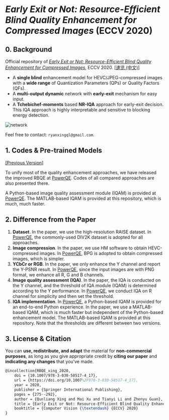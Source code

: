 # *Early Exit or Not: Resource-Efficient Blind Quality Enhancement for Compressed Images* (ECCV 2020)

## 0. Background

Official repository of [*Early Exit or Not: Resource-Efficient Blind Quality Enhancement for Compressed Images*](https://arxiv.org/abs/2006.16581), ECCV 2020. [[速览 (中文)]](https://github.com/RyanXingQL/Blog/blob/main/posts/rbqe.md)

- A **single blind** enhancement model for HEVC/JPEG-compressed images with a **wide range** of Quantization Parameters (QPs) or Quality Factors (QFs).
- A **multi-output dynamic** network with **early-exit** mechanism for easy input.
- A **Tchebichef-moments** based **NR-IQA** approach for early-exit decision. This IQA approach is highly interpretable and sensitive to blocking energy detection.

![network](https://user-images.githubusercontent.com/34084019/105739729-637dd200-5f73-11eb-923a-bb67ee9959eb.png)

Feel free to contact: `ryanxingql@gmail.com`.

## 1. Codes & Pre-trained Models

[[Previous Version]](https://github.com/RyanXingQL/RBQE/tree/34c961d4df7dea3882297601836b245d0b552739)

To unify most of the quality enhancement approaches, we have released the improved RBQE at [PowerQE](https://github.com/RyanXingQL/PowerQE). Codes of all compared approaches are also presented there.

A Python-based image quality assessment module (IQAM) is provided at [PowerQE](https://github.com/RyanXingQL/PowerQE). The MATLAB-based IQAM is provided at this repository, which is much, much faster.

## 2. Difference from the Paper

1. **Dataset**. In the paper, we use the high-resolution RAISE dataset. In [PowerQE](https://github.com/RyanXingQL/PowerQE), the commonly-used DIV2K dataset is adopted for all approaches.
2. **Image compression**. In the paper, we use HM software to obtain HEVC-compressed images. In [PowerQE](https://github.com/RyanXingQL/PowerQE), BPG is adopted to obtain compressed images, which is simpler.
3. **YCbCr or RGB**. In the paper, we only enhance the Y channel and report the Y-PSNR result. In [PowerQE](https://github.com/RyanXingQL/PowerQE), since the input images are with PNG format, we enhance all R, G and B channels.
4. **Image quality assessment (IQA)**. In the paper, the IQA is conducted on the Y channel, and the threshold of IQA module (IQAM) is determined according to the Y performance. In [PowerQE](https://github.com/RyanXingQL/PowerQE), we conduct IQA on R channel for simplicity and then set the threshold.
5. **IQA implementation**. In [PowerQE](https://github.com/RyanXingQL/PowerQE), a Python-based IQAM is provided for an end-to-end Python experience. In the paper, we use a MATLAB-based IQAM, which is much faster but independent of the Python-based enhancement model. The MATLAB-based IQAM is provided at this repository. Note that the thresholds are different between two versions.

## 3. License & Citation

You can **use, redistribute, and adapt** the material for **non-commercial purposes**, as long as you give appropriate credit by **citing our paper** and **indicating any changes** that you've made.

```tex
@incollection{RBQE_xing_2020,
	doi = {10.1007/978-3-030-58517-4_17},
	url = {https://doi.org/10.1007%2F978-3-030-58517-4_17},
	year = 2020,
	publisher = {Springer International Publishing},
	pages = {275--292},
	author = {Qunliang Xing and Mai Xu and Tianyi Li and Zhenyu Guan},
	title = {Early Exit or Not: Resource-Efficient Blind Quality Enhancement for Compressed Images},
	booktitle = {Computer Vision {\textendash} {ECCV} 2020}
}
```
